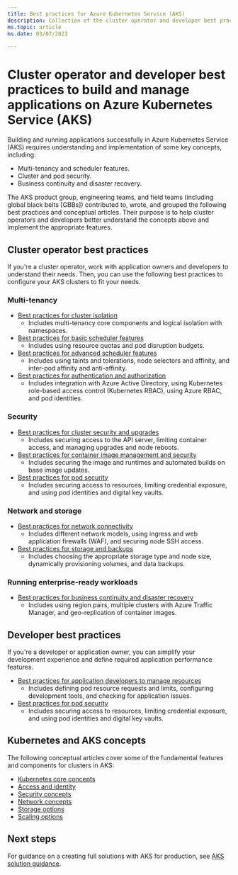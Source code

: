 ```yaml
---
title: Best practices for Azure Kubernetes Service (AKS)
description: Collection of the cluster operator and developer best practices to build and manage applications in Azure Kubernetes Service (AKS)
ms.topic: article
ms.date: 03/07/2023

---
```


# Cluster operator and developer best practices to build and manage applications on Azure Kubernetes Service (AKS)

Building and running applications successfully in Azure Kubernetes Service (AKS) requires understanding and implementation of some key concepts, including:

* Multi-tenancy and scheduler features.
* Cluster and pod security.
* Business continuity and disaster recovery.

The AKS product group, engineering teams, and field teams (including global black belts [GBBs]) contributed to, wrote, and grouped the following best practices and conceptual articles. Their purpose is to help cluster operators and developers better understand the concepts above and implement the appropriate features.

## Cluster operator best practices

If you're a cluster operator, work with application owners and developers to understand their needs. Then, you can use the following best practices to configure your AKS clusters to fit your needs.

### Multi-tenancy

* [Best practices for cluster isolation](operator-best-practices-cluster-isolation.md)
    * Includes multi-tenancy core components and logical isolation with namespaces.
* [Best practices for basic scheduler features](operator-best-practices-scheduler.md)
    * Includes using resource quotas and pod disruption budgets.
* [Best practices for advanced scheduler features](operator-best-practices-advanced-scheduler.md)
    * Includes using taints and tolerations, node selectors and affinity, and inter-pod affinity and anti-affinity.
* [Best practices for authentication and authorization](operator-best-practices-identity.md)
    * Includes integration with Azure Active Directory, using Kubernetes role-based access control (Kubernetes RBAC), using Azure RBAC, and pod identities.

### Security

* [Best practices for cluster security and upgrades](operator-best-practices-cluster-security.md)
    * Includes securing access to the API server, limiting container access, and managing upgrades and node reboots.
* [Best practices for container image management and security](operator-best-practices-container-image-management.md)
    * Includes securing the image and runtimes and automated builds on base image updates.
* [Best practices for pod security](developer-best-practices-pod-security.md)
    * Includes securing access to resources, limiting credential exposure, and using pod identities and digital key vaults.

### Network and storage

* [Best practices for network connectivity](operator-best-practices-network.md)
    * Includes different network models, using ingress and web application firewalls (WAF), and securing node SSH access.
* [Best practices for storage and backups](operator-best-practices-storage.md)
    * Includes choosing the appropriate storage type and node size, dynamically provisioning volumes, and data backups.

### Running enterprise-ready workloads

* [Best practices for business continuity and disaster recovery](operator-best-practices-multi-region.md)
    * Includes using region pairs, multiple clusters with Azure Traffic Manager, and geo-replication of container images.

## Developer best practices

If you're a developer or application owner, you can simplify your development experience and define required application performance features.

* [Best practices for application developers to manage resources](developer-best-practices-resource-management.md)
    * Includes defining pod resource requests and limits, configuring development tools, and checking for application issues.
* [Best practices for pod security](developer-best-practices-pod-security.md)
    * Includes securing access to resources, limiting credential exposure, and using pod identities and digital key vaults.

## Kubernetes and AKS concepts

The following conceptual articles cover some of the fundamental features and components for clusters in AKS:

* [Kubernetes core concepts](concepts-clusters-workloads.md)
* [Access and identity](concepts-identity.md)
* [Security concepts](concepts-security.md)
* [Network concepts](concepts-network.md)
* [Storage options](concepts-storage.md)
* [Scaling options](concepts-scale.md)

## Next steps

For guidance on a creating full solutions with AKS for production, see [AKS solution guidance][aks-solution-guidance].

<!-- LINKS - internal -->
[aks-solution-guidance]: /azure/architecture/reference-architectures/containers/aks-start-here?WT.mc_id=AKSDOCSPAGE